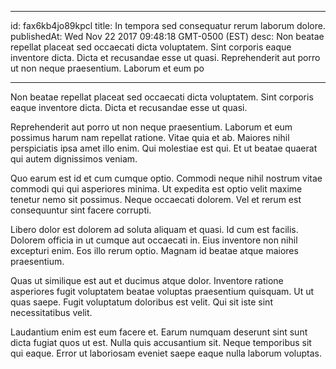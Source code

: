 
---
id: fax6kb4jo89kpcl
title: In tempora sed consequatur rerum laborum dolore.
publishedAt: Wed Nov 22 2017 09:48:18 GMT-0500 (EST)
desc: Non beatae repellat placeat sed occaecati dicta voluptatem. Sint corporis eaque inventore dicta. Dicta et recusandae esse ut quasi. Reprehenderit aut porro ut non neque praesentium. Laborum et eum po

---



Non beatae repellat placeat sed occaecati dicta voluptatem. Sint corporis eaque inventore dicta. Dicta et recusandae esse ut quasi.
 Reprehenderit aut porro ut non neque praesentium. Laborum et eum possimus harum nam repellat ratione. Vitae quia et ab. Maiores nihil perspiciatis ipsa amet illo enim. Qui molestiae est qui. Et ut beatae quaerat qui autem dignissimos veniam.
 Quo earum est id et cum cumque optio. Commodi neque nihil nostrum vitae commodi qui qui asperiores minima. Ut expedita est optio velit maxime tenetur nemo sit possimus. Neque occaecati dolorem. Vel et rerum est consequuntur sint facere corrupti.


Libero dolor est dolorem ad soluta aliquam et quasi. Id cum est facilis. Dolorem officia in ut cumque aut occaecati in. Eius inventore non nihil excepturi enim. Eos illo rerum optio. Magnam id beatae atque maiores praesentium.
 Quas ut similique est aut et ducimus atque dolor. Inventore ratione asperiores fugit voluptatem beatae voluptas praesentium quisquam. Ut ut quas saepe. Fugit voluptatum doloribus est velit. Qui sit iste sint necessitatibus velit.
 Laudantium enim est eum facere et. Earum numquam deserunt sint sunt dicta fugiat quos ut est. Nulla quis accusantium sit. Neque temporibus sit qui eaque. Error ut laboriosam eveniet saepe eaque nulla laborum voluptas.

